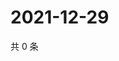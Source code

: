 # 2021-12-29

共 0 条

<!-- BEGIN WEIBO -->
<!-- 最后更新时间 Wed Dec 29 2021 15:00:59 GMT+0800 (China Standard Time) -->

<!-- END WEIBO -->
